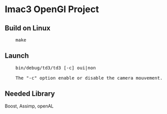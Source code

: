 Imac3 OpenGl Project
===============================

Build on Linux
--------------
<pre>
	make
</pre>

Launch
------
<pre>
	bin/debug/td3/td3 [-c] oui|non

	The "-c" option enable or disable the camera mouvement. To move the camera manually, press control and use the three buttons of the mouse.
</pre>

Needed Library
--------------
Boost, Assimp, openAL